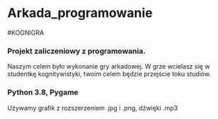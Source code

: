 # Arkada_programowanie
#KOGNIGRA
### Projekt zaliczeniowy z programowania. 
Naszym celem było wykonanie gry arkadowej. W grze wcielasz się w studentkę kognitywistyki, twoim celem będzie przejście toku studiów. 

### Python 3.8, Pygame
Używamy grafik z rozszerzeniem .jpg i .png, dźwięki .mp3
